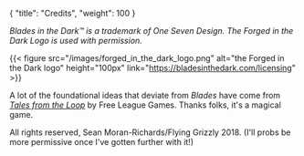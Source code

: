 {
  "title": "Credits",
  "weight": 100
}

*Blades in the Dark™ is a trademark of One Seven Design. The Forged in the Dark
Logo is used with permission.*

{{< figure  src="/images/forged_in_the_dark_logo.png"
            alt="the Forged in the Dark logo"
            height="100px"
            link="https://bladesinthedark.com/licensing" >}}

A lot of the foundational ideas that deviate from _Blades_ have come from
[_Tales from the
Loop_](https://www.modiphius.net/collections/tales-from-the-loop/products/tales-from-the-loop-rpg-rulebook)
by Free League Games. Thanks folks, it's a magical game.

All rights reserved, Sean Moran-Richards/Flying Grizzly 2018. (I'll probs be
more permissive once I've gotten further with it!)


